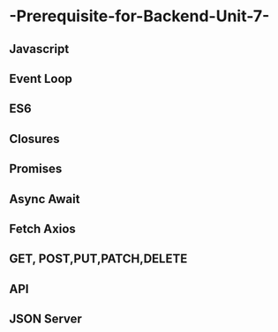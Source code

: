 # -Prerequisite-for-Backend-Unit-7-


## Javascript 
## Event Loop
## ES6


## Closures
## Promises
## Async Await
## Fetch Axios
## GET, POST,PUT,PATCH,DELETE


## API
## JSON Server

